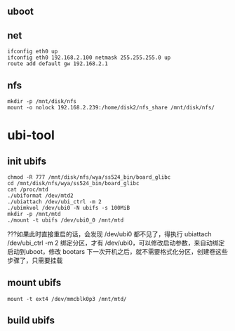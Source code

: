 ## uboot
    
## net
    ifconfig eth0 up
    ifconfig eth0 192.168.2.100 netmask 255.255.255.0 up
    route add default gw 192.168.2.1
## nfs
    mkdir -p /mnt/disk/nfs
    mount -o nolock 192.168.2.239:/home/disk2/nfs_share /mnt/disk/nfs/
    
# ubi-tool
## init ubifs
    chmod -R 777 /mnt/disk/nfs/wya/ss524_bin/board_glibc
    cd /mnt/disk/nfs/wya/ss524_bin/board_glibc
    cat /proc/mtd
    ./ubiformat /dev/mtd2
    ./ubiattach /dev/ubi_ctrl -m 2
    ./ubimkvol /dev/ubi0 -N ubifs -s 100MiB
    mkdir -p /mnt/mtd
    ./mount -t ubifs /dev/ubi0_0 /mnt/mtd
???如果此时直接重启的话，会发现 /dev/ubi0 都不见了，得执行 ubiattach /dev/ubi_ctrl -m 2 绑定分区，才有 /dev/ubi0，可以修改启动参数，来自动绑定
启动到uboot，修改 bootars
下一次开机之后，就不需要格式化分区，创建卷这些步骤了，只需要挂载
## mount ubifs
    mount -t ext4 /dev/mmcblk0p3 /mnt/mtd/
## build ubifs
    

